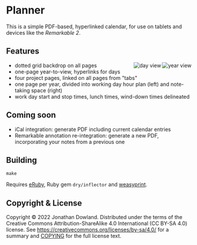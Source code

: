 # Planner

This is a simple PDF-based, hyperlinked calendar, for use on tablets and
devices like the *Remarkable 2*.

## Features

<a href=https://jmtd.net/log/planner/ytv.png><img src=https://jmtd.net/log/planner/400x-ytv.png align=right alt="year view" /></a>
<a href=https://jmtd.net/log/planner/day.png><img src=https://jmtd.net/log/planner/400x-day.png align=right alt="day view" /></a>

 * dotted grid backdrop on all pages
 * one-page year-to-view, hyperlinks for days
 * four project pages, linked on all pages from "tabs"
 * one page per year, divided into working day hour plan (left) and
   note-taking space (right)
 * work day start and stop times, lunch times, wind-down times delineated

## Coming soon

 * iCal integration: generate PDF including current calendar entries
 * Remarkable annotation re-integration: generate a new PDF, incorporating
   your notes from a previous one

## Building

```
make
```

Requires [eRuby](https://www.ruby-lang.org/en/), Ruby gem `dry/inflector` and
[weasyprint](https://weasyprint.org/).

## Copyright & License

Copyright © 2022 Jonathan Dowland. Distributed under the terms of the
Creative Commons Attribution-ShareAlike 4.0 International (CC BY-SA 4.0)
license. See <https://creativecommons.org/licenses/by-sa/4.0/> for a
summary and [COPYING](COPYING) for the full license text.
